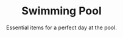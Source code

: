 ---
layout: list
title: "Swimming Pool"
permalink: "/swimming-pool-essentials-and-gear/"
categories: [Wellness, Summer]

emoji: "🏊"
subtitle: "Essential items for a perfect day at the pool."
description: 'The most complete checklist for your pool day: from essential swimming gear to hygiene items and entertainment. Perfect for families, swimmers, and pool enthusiasts. Make sure you have everything you need for a perfect day at the pool!'

items:
    - name: Essentials
      items:
        - 'Cash/cards'
        - 'Phone and waterproof case'
        - 'Sunscreen'
        - 'Swimming suit'
        - 'Towel'
        - 'Water bottle'
    - name: Swimming Gear
      items:
        - 'Ear plugs'
        - 'Floaties'
        - 'Goggles'
        - 'Nose clip'
        - 'Swim cap'
        - 'Water shoes'
    - name: Clothing & Accessories
      items:
        - 'Change of clothes'
        - 'Flip flops'
        - 'Sunglasses'
        - 'Sunhat'
        - 'Waterproof watch'
    - name: Hygiene & Care
      items:
        - 'Comb/brush'
        - 'Deodorant'
        - 'Hair conditioner'
        - 'Moisturizer'
        - 'Shampoo'
        - 'Soap'
        - 'Wet wipes'
    - name: Entertainment
      items:
        - 'Beach ball'
        - 'Book or Kindle'
    - name: Practical Items
      items:
        - 'First aid kit'
        - 'Hair ties'
        - 'Lock for locker'
        - 'Plastic bag for wet clothes'
        - 'Snacks'
---